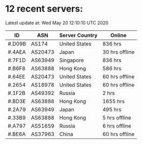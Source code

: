 # 12 recent servers:

Latest update at: Wed May 20 12:10:10 UTC 2020

| ID | ASN | Server Country | Online |
| -- | --- | -------------- | ------ |
| #.D09B | AS174 | United States | 836 hrs |
| #.4AEA | AS20473 | Japan | 30 hrs offline |
| #.7F1D | AS63949 | Singapore | 836 hrs |
| #.B6F8 | AS63888 | Hong Kong | 586 hrs |
| #.64EE | AS20473 | United States | 60 hrs offline |
| #.2654 | AS18978 | United States | 60 hrs offline |
| #.1F2B | AS49392 | Russia | 2 hrs |
| #.BD3E | AS63888 | Hong Kong | 1655 hrs |
| #.2A79 | AS63949 | Japan | 495 hrs |
| #.33B9 | AS63888 | Hong Kong | 5 hrs offline |
| #.A797 | AS51659 | Russia | 6 hrs offline |
| #.BE6A | AS37963 | China | 60 hrs offline |

